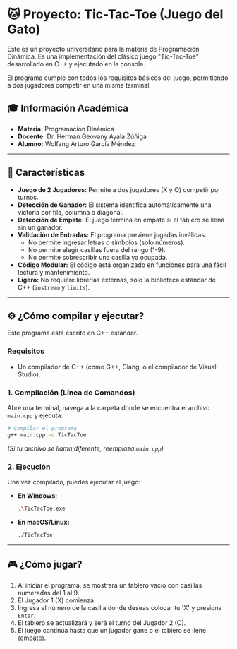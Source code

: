 # 🐱 Proyecto: Tic-Tac-Toe (Juego del Gato)

Este es un proyecto universitario para la materia de Programación Dinámica. Es una implementación del clásico juego "Tic-Tac-Toe" desarrollado en C++ y ejecutado en la consola.

El programa cumple con todos los requisitos básicos del juego, permitiendo a dos jugadores competir en una misma terminal.

## 🎓 Información Académica

- **Materia:** Programación Dinámica
- **Docente:** Dr. Herman Geovany Ayala Zúñiga
- **Alumno:** Wolfang Arturo García Méndez

---

## 🚀 Características

- **Juego de 2 Jugadores:** Permite a dos jugadores (X y O) competir por turnos.
- **Detección de Ganador:** El sistema identifica automáticamente una victoria por fila, columna o diagonal.
- **Detección de Empate:** El juego termina en empate si el tablero se llena sin un ganador.
- **Validación de Entradas:** El programa previene jugadas inválidas:
  - No permite ingresar letras o símbolos (solo números).
  - No permite elegir casillas fuera del rango (1-9).
  - No permite sobrescribir una casilla ya ocupada.
- **Código Modular:** El código está organizado en funciones para una fácil lectura y mantenimiento.
- **Ligero:** No requiere librerías externas, solo la biblioteca estándar de C++ (`iostream` y `limits`).

---

## ⚙️ ¿Cómo compilar y ejecutar?

Este programa está escrito en C++ estándar.

### Requisitos

- Un compilador de C++ (como G++, Clang, o el compilador de Visual Studio).

### 1\. Compilación (Línea de Comandos)

Abre una terminal, navega a la carpeta donde se encuentra el archivo `main.cpp` y ejecuta:

```bash
# Compilar el programa
g++ main.cpp -o TicTacToe
```

_(Si tu archivo se llama diferente, reemplaza `main.cpp`)_

### 2\. Ejecución

Una vez compilado, puedes ejecutar el juego:

- **En Windows:**
  ```bash
  .\TicTacToe.exe
  ```
- **En macOS/Linux:**
  ```bash
  ./TicTacToe
  ```

---

## 🎮 ¿Cómo jugar?

1.  Al iniciar el programa, se mostrará un tablero vacío con casillas numeradas del 1 al 9.
2.  El Jugador 1 (X) comienza.
3.  Ingresa el número de la casilla donde deseas colocar tu 'X' y presiona `Enter`.
4.  El tablero se actualizará y será el turno del Jugador 2 (O).
5.  El juego continúa hasta que un jugador gane o el tablero se llene (empate).
